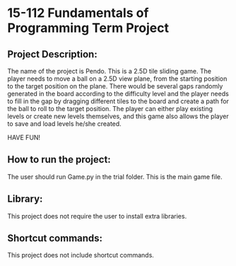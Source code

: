 # 15-112 Fundamentals of Programming Term Project

## Project Description:
The name of the project is Pendo. This is a 2.5D tile sliding game. The player needs to move a ball on a 2.5D view plane, from the starting position to the target position on the plane. There would be several gaps randomly generated in the board according to the difficulty level and the player needs to fill in the gap by dragging different tiles to the board and create a path for the ball to roll to the target position. The player can either play existing levels or create new levels themselves, and this game also allows the player to save and load levels he/she created.

HAVE FUN!

## How to run the project:
The user should run Game.py in the trial folder. This is the main game file.

## Library:
This project does not require the user to install extra libraries.

## Shortcut commands:
This project does not include shortcut commands.
